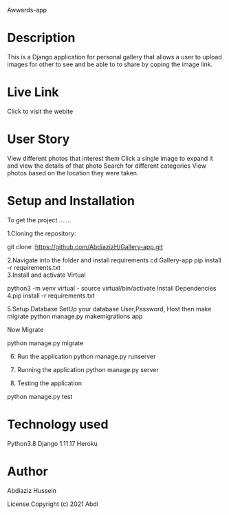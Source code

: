 Awwards-app

# Description
This is a Django application for personal gallery that allows a user to upload images for other to see and be able to to share by coping the image link.

# Live Link
Click to visit the webite

# User Story
View different photos that interest them
Click a single image to expand it and view the details of that photo
Search for different categories
View photos based on the location they were taken.

# Setup and Installation

To get the project .......

1.Cloning the repository:

git clone :https://github.com/AbdiazizH/Gallery-app.git

2.Navigate into the folder and install requirements
cd Gallery-app pip install -r requirements.txt   
3.Install and activate Virtual

python3 -m venv virtual - source virtual/bin/activate
Install Dependencies
4.pip install -r requirements.txt

5.Setup Database
SetUp your database User,Password, Host then make migrate
python manage.py makemigrations app

Now Migrate

python manage.py migrate

6. Run the application
python manage.py runserver

7. Running the application
python manage.py server 

8. Testing the application

python manage.py test

# Technology used
Python3.8
Django 1.11.17
Heroku

# Author
Abdiaziz Hussein

License
Copyright (c) 2021 Abdi

